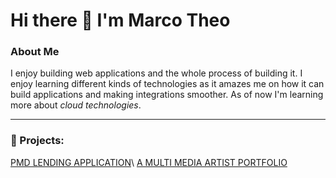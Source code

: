 # Hi there 👋 I'm Marco Theo

### About Me
I enjoy building web applications and the whole process of building it.
I enjoy learning different kinds of technologies as it amazes me on how
it can build applications and making integrations smoother. As of now I'm learning
more about *cloud technologies*.

---

### 🔭 Projects:

[PMD LENDING APPLICATION](https://pmdlending.com)\ 
[A MULTI MEDIA ARTIST PORTFOLIO](https://www.gualbertsansual.com/)

<!--
**mabutalid/mabutalid** is a ✨ _special_ ✨ repository because its `README.md` (this file) appears on your GitHub profile.

Here are some ideas to get you started:

- 🔭 I’m currently working on ...
- 🌱 I’m currently learning ...
- 👯 I’m looking to collaborate on ...
- 🤔 I’m looking for help with ...
- 💬 Ask me about ...
- 📫 How to reach me: ...
- 😄 Pronouns: ...
- ⚡ Fun fact: ...
-->
